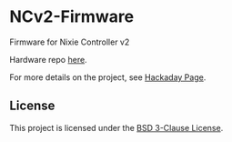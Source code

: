 # NCv2-Firmware
Firmware for Nixie Controller v2

Hardware repo [here](https://github.com/DanielHeEGG/Nixie-Controller-v2).

For more details on the project, see [Hackaday Page](https://hackaday.io/project/181819-nixie-clock-controller-v2).

## License
This project is licensed under the [BSD 3-Clause License](http://opensource.org/licenses/BSD-3-Clause).
